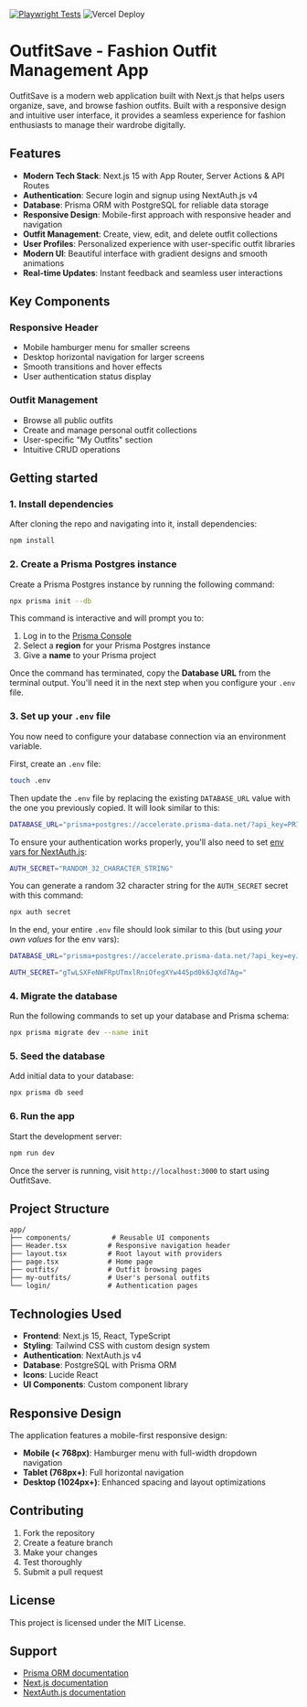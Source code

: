[![Playwright Tests](https://github.com/adrianyadav/outfitsave/actions/workflows/playwright.yml/badge.svg)](https://github.com/adrianyadav/outfitsave/actions/workflows/playwright.yml)
![Vercel Deploy](https://deploy-badge.vercel.app/vercel/outfitsavel)

# OutfitSave - Fashion Outfit Management App

OutfitSave is a modern web application built with Next.js that helps users organize, save, and browse fashion outfits. Built with a responsive design and intuitive user interface, it provides a seamless experience for fashion enthusiasts to manage their wardrobe digitally.

## Features

- **Modern Tech Stack**: Next.js 15 with App Router, Server Actions & API Routes
- **Authentication**: Secure login and signup using NextAuth.js v4
- **Database**: Prisma ORM with PostgreSQL for reliable data storage
- **Responsive Design**: Mobile-first approach with responsive header and navigation
- **Outfit Management**: Create, view, edit, and delete outfit collections
- **User Profiles**: Personalized experience with user-specific outfit libraries
- **Modern UI**: Beautiful interface with gradient designs and smooth animations
- **Real-time Updates**: Instant feedback and seamless user interactions

## Key Components

### Responsive Header
- Mobile hamburger menu for smaller screens
- Desktop horizontal navigation for larger screens
- Smooth transitions and hover effects
- User authentication status display

### Outfit Management
- Browse all public outfits
- Create and manage personal outfit collections
- User-specific "My Outfits" section
- Intuitive CRUD operations

## Getting started

### 1. Install dependencies

After cloning the repo and navigating into it, install dependencies:

```bash
npm install
```

### 2. Create a Prisma Postgres instance

Create a Prisma Postgres instance by running the following command:

```bash
npx prisma init --db
```

This command is interactive and will prompt you to:

1. Log in to the [Prisma Console](https://console.prisma.io)
2. Select a **region** for your Prisma Postgres instance
3. Give a **name** to your Prisma project

Once the command has terminated, copy the **Database URL** from the terminal output. You'll need it in the next step when you configure your `.env` file.

### 3. Set up your `.env` file

You now need to configure your database connection via an environment variable.

First, create an `.env` file:

```bash
touch .env
```

Then update the `.env` file by replacing the existing `DATABASE_URL` value with the one you previously copied. It will look similar to this:

```bash
DATABASE_URL="prisma+postgres://accelerate.prisma-data.net/?api_key=PRISMA_POSTGRES_API_KEY"
```

To ensure your authentication works properly, you'll also need to set [env vars for NextAuth.js](https://next-auth.js.org/configuration/options):

```bash
AUTH_SECRET="RANDOM_32_CHARACTER_STRING"
```

You can generate a random 32 character string for the `AUTH_SECRET` secret with this command:

```bash
npx auth secret
```

In the end, your entire `.env` file should look similar to this (but using _your own values_ for the env vars):

```bash
DATABASE_URL="prisma+postgres://accelerate.prisma-data.net/?api_key=eyJhbGciOiJIUzI1NiIsInR5cCI6IkpXVCJ9.eyJhcGlfa2V5IjoiMWEzMjBiYTEtYjg2Yy00ZTA5LThmZTktZDBhODA3YjQwZjBkIiwidGVuYW50X2lkIjoiY2RhYmM3ZTU1NzdmMmIxMmM0ZTI1Y2IwNWJhZmZhZmU4NjAxNzkxZThlMzhlYjI1NDgwNmIzZjI5NmU1NTkzNiIsImludGVybmFsX3NlY3JldCI6ImI3YmQzMjFhLTY2ODQtNGRiMC05ZWRiLWIyMGE2ZTQ0ZDMwMSJ9.JgKXQBatjjh7GIG3_fRHDnia6bDv8BdwvaX5F-XdBfw"

AUTH_SECRET="gTwLSXFeNWFRpUTmxlRniOfegXYw445pd0k6JqXd7Ag="
```

### 4. Migrate the database

Run the following commands to set up your database and Prisma schema:

```bash
npx prisma migrate dev --name init
```

### 5. Seed the database

Add initial data to your database:

```bash
npx prisma db seed
```

### 6. Run the app

Start the development server:

```bash
npm run dev
```

Once the server is running, visit `http://localhost:3000` to start using OutfitSave.

## Project Structure

```
app/
├── components/          # Reusable UI components
├── Header.tsx          # Responsive navigation header
├── layout.tsx          # Root layout with providers
├── page.tsx            # Home page
├── outfits/            # Outfit browsing pages
├── my-outfits/         # User's personal outfits
└── login/              # Authentication pages
```

## Technologies Used

- **Frontend**: Next.js 15, React, TypeScript
- **Styling**: Tailwind CSS with custom design system
- **Authentication**: NextAuth.js v4
- **Database**: PostgreSQL with Prisma ORM
- **Icons**: Lucide React
- **UI Components**: Custom component library

## Responsive Design

The application features a mobile-first responsive design:

- **Mobile (< 768px)**: Hamburger menu with full-width dropdown navigation
- **Tablet (768px+)**: Full horizontal navigation
- **Desktop (1024px+)**: Enhanced spacing and layout optimizations

## Contributing

1. Fork the repository
2. Create a feature branch
3. Make your changes
4. Test thoroughly
5. Submit a pull request

## License

This project is licensed under the MIT License.

## Support

- [Prisma ORM documentation](https://www.prisma.io/docs/orm)
- [Next.js documentation](https://nextjs.org/docs)
- [NextAuth.js documentation](https://next-auth.js.org/)
